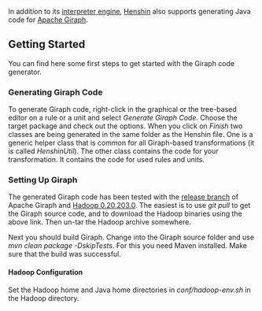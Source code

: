 In addition to its [interpreter engine](Interpreter "wikilink"),
[Henshin](Home "wikilink") also supports generating Java code for
[Apache Giraph](http://giraph.apache.org/).

## Getting Started

You can find here some first steps to get started with the Giraph code
generator.

### Generating Giraph Code

To generate Giraph code, right-click in the graphical or the tree-based
editor on a rule or a unit and select *Generate Giraph Code*. Choose the
target package and check out the options. When you click on *Finish* two
classes are being generated in the same folder as the Henshin file. One
is a generic helper class that is common for all Giraph-based
transformations (it is called *HenshinUtil*). The other class contains
the code for your transformation. It contains the code for used rules
and units.

### Setting Up Giraph

The generated Giraph code has been tested with the [release
branch](https://github.com/apache/giraph) of Apache Giraph and [Hadoop
0.20.203.0](https://archive.apache.org/dist/hadoop/core/hadoop-0.20.203.0).
The easiest is to use *git pull* to get the Giraph source code, and to
download the Hadoop binaries using the above link. Then un-tar the
Hadoop archive somewhere.

Next you should build Giraph. Change into the Giraph source folder and
use *mvn clean package -DskipTests*. For this you need Maven installed.
Make sure that the build was successful.

#### Hadoop Configuration

Set the Hadoop home and Java home directories in *conf/hadoop-env.sh* in
the Hadoop directory.



